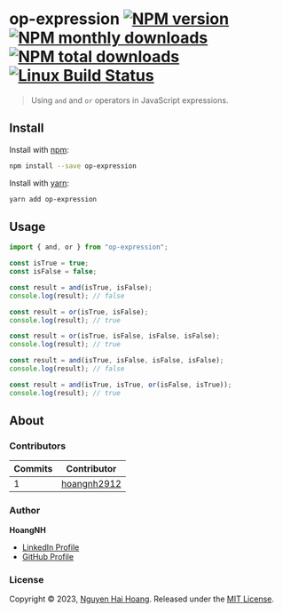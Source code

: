 # op-expression [![NPM version](https://img.shields.io/npm/v/op-expression.svg?style=flat)](https://www.npmjs.com/package/op-expression) [![NPM monthly downloads](https://img.shields.io/npm/dm/op-expression.svg?style=flat)](https://npmjs.org/package/op-expression) [![NPM total downloads](https://img.shields.io/npm/dt/op-expression.svg?style=flat)](https://npmjs.org/package/op-expression) [![Linux Build Status](https://img.shields.io/travis/jonschlinkert/op-expression.svg?style=flat&label=Travis)](https://travis-ci.org/jonschlinkert/op-expression)

> Using `and` and `or` operators in JavaScript expressions.

## Install

Install with [npm](https://www.npmjs.com/):

```sh
npm install --save op-expression
```

Install with [yarn](https://yarnpkg.com):

```sh
yarn add op-expression
```

## Usage

```ts
import { and, or } from "op-expression";

const isTrue = true;
const isFalse = false;

const result = and(isTrue, isFalse);
console.log(result); // false

const result = or(isTrue, isFalse);
console.log(result); // true

const result = or(isTrue, isFalse, isFalse, isFalse);
console.log(result); // true

const result = and(isTrue, isFalse, isFalse, isFalse);
console.log(result); // false

const result = and(isTrue, isTrue, or(isFalse, isTrue));
console.log(result); // true
```

## About

### Contributors

| **Commits** | **Contributor**                               |
| ----------- | --------------------------------------------- |
| 1           | [hoangnh2912](https://github.com/hoangnh2912) |

### Author

**HoangNH**

- [LinkedIn Profile](https://linkedin.com/in/hoang-nguyen-hai-a04aa6173/)
- [GitHub Profile](https://github.com/hoangnh2912)

### License

Copyright © 2023, [Nguyen Hai Hoang](https://github.com/hoangnh2912).
Released under the [MIT License](LICENSE).
